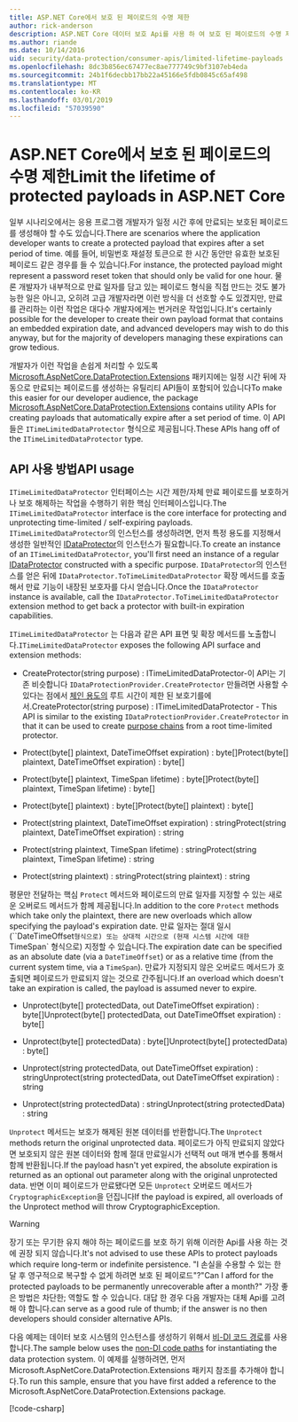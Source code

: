 ```yaml
---
title: ASP.NET Core에서 보호 된 페이로드의 수명 제한
author: rick-anderson
description: ASP.NET Core 데이터 보호 Api를 사용 하 여 보호 된 페이로드의 수명 제한 하는 방법에 알아봅니다.
ms.author: riande
ms.date: 10/14/2016
uid: security/data-protection/consumer-apis/limited-lifetime-payloads
ms.openlocfilehash: 8dc3b856ec67477ec8ae777749c9bf3107eb4eda
ms.sourcegitcommit: 24b1f6decbb17bb22a45166e5fdb0845c65af498
ms.translationtype: MT
ms.contentlocale: ko-KR
ms.lasthandoff: 03/01/2019
ms.locfileid: "57039590"
---
```

# <a name="limit-the-lifetime-of-protected-payloads-in-aspnet-core"></a><span data-ttu-id="28dda-103">ASP.NET Core에서 보호 된 페이로드의 수명 제한</span><span class="sxs-lookup"><span data-stu-id="28dda-103">Limit the lifetime of protected payloads in ASP.NET Core</span></span>

<span data-ttu-id="28dda-104">일부 시나리오에서는 응용 프로그램 개발자가 일정 시간 후에 만료되는 보호된 페이로드를 생성해야 할 수도 있습니다.</span><span class="sxs-lookup"><span data-stu-id="28dda-104">There are scenarios where the application developer wants to create a protected payload that expires after a set period of time.</span></span> <span data-ttu-id="28dda-105">예를 들어, 비밀번호 재설정 토큰으로 한 시간 동안만 유효한 보호된 페이로드 같은 경우를 들 수 있습니다.</span><span class="sxs-lookup"><span data-stu-id="28dda-105">For instance, the protected payload might represent a password reset token that should only be valid for one hour.</span></span> <span data-ttu-id="28dda-106">물론 개발자가 내부적으로 만료 일자를 담고 있는 페이로드 형식을 직접 만드는 것도 불가능한 일은 아니고, 오히려 고급 개발자라면 이런 방식을 더 선호할 수도 있겠지만, 만료를 관리하는 이런 작업은 대다수 개발자에게는 번거러운 작업입니다.</span><span class="sxs-lookup"><span data-stu-id="28dda-106">It's certainly possible for the developer to create their own payload format that contains an embedded expiration date, and advanced developers may wish to do this anyway, but for the majority of developers managing these expirations can grow tedious.</span></span>

<span data-ttu-id="28dda-107">개발자가 이런 작업을 손쉽게 처리할 수 있도록 [Microsoft.AspNetCore.DataProtection.Extensions](https://www.nuget.org/packages/Microsoft.AspNetCore.DataProtection.Extensions/) 패키지에는 일정 시간 뒤에 자동으로 만료되는 페이로드를 생성하는 유틸리티 API들이 포함되어 있습니다</span><span class="sxs-lookup"><span data-stu-id="28dda-107">To make this easier for our developer audience, the package [Microsoft.AspNetCore.DataProtection.Extensions](https://www.nuget.org/packages/Microsoft.AspNetCore.DataProtection.Extensions/) contains utility APIs for creating payloads that automatically expire after a set period of time.</span></span> <span data-ttu-id="28dda-108">이 API들은 `ITimeLimitedDataProtector` 형식으로 제공됩니다.</span><span class="sxs-lookup"><span data-stu-id="28dda-108">These APIs hang off of the `ITimeLimitedDataProtector` type.</span></span>

## <a name="api-usage"></a><span data-ttu-id="28dda-109">API 사용 방법</span><span class="sxs-lookup"><span data-stu-id="28dda-109">API usage</span></span>

<span data-ttu-id="28dda-110">`ITimeLimitedDataProtector` 인터페이스는 시간 제한/자체 만료 페이로드를 보호하거나 보호 해제하는 작업을 수행하기 위한 핵심 인터페이스입니다.</span><span class="sxs-lookup"><span data-stu-id="28dda-110">The `ITimeLimitedDataProtector` interface is the core interface for protecting and unprotecting time-limited / self-expiring payloads.</span></span> <span data-ttu-id="28dda-111">`ITimeLimitedDataProtector`의 인스턴스를 생성하려면, 먼저 특정 용도를 지정해서 생성한 일반적인 [IDataProtector](xref:security/data-protection/consumer-apis/overview)의 인스턴스가 필요합니다.</span><span class="sxs-lookup"><span data-stu-id="28dda-111">To create an instance of an `ITimeLimitedDataProtector`, you'll first need an instance of a regular [IDataProtector](xref:security/data-protection/consumer-apis/overview) constructed with a specific purpose.</span></span> <span data-ttu-id="28dda-112">`IDataProtector`의 인스턴스를 얻은 뒤에 `IDataProtector.ToTimeLimitedDataProtector` 확장 메서드를 호출해서 만료 기능이 내장된 보호자를 다시 얻습니다.</span><span class="sxs-lookup"><span data-stu-id="28dda-112">Once the `IDataProtector` instance is available, call the `IDataProtector.ToTimeLimitedDataProtector` extension method to get back a protector with built-in expiration capabilities.</span></span>

<span data-ttu-id="28dda-113">`ITimeLimitedDataProtector` 는 다음과 같은 API 표면 및 확장 메서드를 노출합니다.</span><span class="sxs-lookup"><span data-stu-id="28dda-113">`ITimeLimitedDataProtector` exposes the following API surface and extension methods:</span></span>

* <span data-ttu-id="28dda-114">CreateProtector(string purpose) : ITimeLimitedDataProtector-이 API는 기존 비슷합니다 `IDataProtectionProvider.CreateProtector` 만들려면 사용할 수 있다는 점에서 [체인 용도의](xref:security/data-protection/consumer-apis/purpose-strings) 루트 시간이 제한 된 보호기를에서.</span><span class="sxs-lookup"><span data-stu-id="28dda-114">CreateProtector(string purpose) : ITimeLimitedDataProtector - This API is similar to the existing `IDataProtectionProvider.CreateProtector` in that it can be used to create [purpose chains](xref:security/data-protection/consumer-apis/purpose-strings) from a root time-limited protector.</span></span>

* <span data-ttu-id="28dda-115">Protect(byte[] plaintext, DateTimeOffset expiration) : byte[]</span><span class="sxs-lookup"><span data-stu-id="28dda-115">Protect(byte[] plaintext, DateTimeOffset expiration) : byte[]</span></span>

* <span data-ttu-id="28dda-116">Protect(byte[] plaintext, TimeSpan lifetime) : byte[]</span><span class="sxs-lookup"><span data-stu-id="28dda-116">Protect(byte[] plaintext, TimeSpan lifetime) : byte[]</span></span>

* <span data-ttu-id="28dda-117">Protect(byte[] plaintext) : byte[]</span><span class="sxs-lookup"><span data-stu-id="28dda-117">Protect(byte[] plaintext) : byte[]</span></span>

* <span data-ttu-id="28dda-118">Protect(string plaintext, DateTimeOffset expiration) : string</span><span class="sxs-lookup"><span data-stu-id="28dda-118">Protect(string plaintext, DateTimeOffset expiration) : string</span></span>

* <span data-ttu-id="28dda-119">Protect(string plaintext, TimeSpan lifetime) : string</span><span class="sxs-lookup"><span data-stu-id="28dda-119">Protect(string plaintext, TimeSpan lifetime) : string</span></span>

* <span data-ttu-id="28dda-120">Protect(string plaintext) : string</span><span class="sxs-lookup"><span data-stu-id="28dda-120">Protect(string plaintext) : string</span></span>

<span data-ttu-id="28dda-121">평문만 전달하는 핵심 `Protect` 메서드와 페이로드의 만료 일자를 지정할 수 있는 새로운 오버로드 메서드가 함께 제공됩니다.</span><span class="sxs-lookup"><span data-stu-id="28dda-121">In addition to the core `Protect` methods which take only the plaintext, there are new overloads which allow specifying the payload's expiration date.</span></span> <span data-ttu-id="28dda-122">만료 일자는 절대 일시 (\`\`DateTimeOffset` 형식으로) 또는 상대적 시간으로 (현재 시스템 시간에 대한 `TimeSpan\` 형식으로) 지정할 수 있습니다.</span><span class="sxs-lookup"><span data-stu-id="28dda-122">The expiration date can be specified as an absolute date (via a `DateTimeOffset`) or as a relative time (from the current system time, via a `TimeSpan`).</span></span> <span data-ttu-id="28dda-123">만료가 지정되지 않은 오버로드 메서드가 호출되면 페이로드가 만료되지 않는 것으로 간주됩니다.</span><span class="sxs-lookup"><span data-stu-id="28dda-123">If an overload which doesn't take an expiration is called, the payload is assumed never to expire.</span></span>

* <span data-ttu-id="28dda-124">Unprotect(byte[] protectedData, out DateTimeOffset expiration) : byte[]</span><span class="sxs-lookup"><span data-stu-id="28dda-124">Unprotect(byte[] protectedData, out DateTimeOffset expiration) : byte[]</span></span>

* <span data-ttu-id="28dda-125">Unprotect(byte[] protectedData) : byte[]</span><span class="sxs-lookup"><span data-stu-id="28dda-125">Unprotect(byte[] protectedData) : byte[]</span></span>

* <span data-ttu-id="28dda-126">Unprotect(string protectedData, out DateTimeOffset expiration) : string</span><span class="sxs-lookup"><span data-stu-id="28dda-126">Unprotect(string protectedData, out DateTimeOffset expiration) : string</span></span>

* <span data-ttu-id="28dda-127">Unprotect(string protectedData) : string</span><span class="sxs-lookup"><span data-stu-id="28dda-127">Unprotect(string protectedData) : string</span></span>

<span data-ttu-id="28dda-128">`Unprotect` 메서드는 보호가 해제된 원본 데이터를 반환합니다.</span><span class="sxs-lookup"><span data-stu-id="28dda-128">The `Unprotect` methods return the original unprotected data.</span></span> <span data-ttu-id="28dda-129">페이로드가 아직 만료되지 않았다면 보호되지 않은 원본 데이터와 함께 절대 만료일시가 선택적 out 매개 변수를 통해서 함께 반환됩니다.</span><span class="sxs-lookup"><span data-stu-id="28dda-129">If the payload hasn't yet expired, the absolute expiration is returned as an optional out parameter along with the original unprotected data.</span></span> <span data-ttu-id="28dda-130">반면 이미 페이로드가 만료됐다면 모든 `Unprotect` 오버로드 메서드가 `CryptographicException`을 던집니다</span><span class="sxs-lookup"><span data-stu-id="28dda-130">If the payload is expired, all overloads of the Unprotect method will throw CryptographicException.</span></span>

>[!WARNING]
> <span data-ttu-id="28dda-131">장기 또는 무기한 유지 해야 하는 페이로드를 보호 하기 위해 이러한 Api를 사용 하는 것에 권장 되지 않습니다.</span><span class="sxs-lookup"><span data-stu-id="28dda-131">It's not advised to use these APIs to protect payloads which require long-term or indefinite persistence.</span></span> <span data-ttu-id="28dda-132">"I 손실을 수용할 수 있는 한 달 후 영구적으로 복구할 수 없게 하려면 보호 된 페이로드"?</span><span class="sxs-lookup"><span data-stu-id="28dda-132">"Can I afford for the protected payloads to be permanently unrecoverable after a month?"</span></span> <span data-ttu-id="28dda-133">가장 좋은 방법은 차단한; 역할도 할 수 있습니다. 대답 한 경우 다음 개발자는 대체 Api를 고려해 야 합니다.</span><span class="sxs-lookup"><span data-stu-id="28dda-133">can serve as a good rule of thumb; if the answer is no then developers should consider alternative APIs.</span></span>

<span data-ttu-id="28dda-134">다음 예제는 데이터 보호 시스템의 인스턴스를 생성하기 위해서 [비-DI 코드 경로](xref:security/data-protection/configuration/non-di-scenarios)를 사용합니다.</span><span class="sxs-lookup"><span data-stu-id="28dda-134">The sample below uses the [non-DI code paths](xref:security/data-protection/configuration/non-di-scenarios) for instantiating the data protection system.</span></span> <span data-ttu-id="28dda-135">이 예제를 실행하려면, 먼저 Microsoft.AspNetCore.DataProtection.Extensions 패키지 참조를 추가해야 합니다.</span><span class="sxs-lookup"><span data-stu-id="28dda-135">To run this sample, ensure that you have first added a reference to the Microsoft.AspNetCore.DataProtection.Extensions package.</span></span>

[!code-csharp[](limited-lifetime-payloads/samples/limitedlifetimepayloads.cs)]
